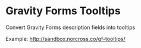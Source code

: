 Gravity Forms Tooltips
===========

Convert Gravity Forms description fields into tooltips

Example: http://sandbox.norcross.co/gf-tooltips/
